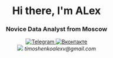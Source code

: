 <div id="header" align="center">
	<h1>Hi there, I'm ALex</h1>
	<h3>Novice Data Analyst from Moscow</h3>
  
 <div id="socials" align="center">
	<a href="https://t.me/timoshenkoalex">
		<img src="https://img.shields.io/badge/Telegram-2CA5E0?style=for-the-badge&logo=telegram&logoColor=white" alt="Telegram"/>
	</a>
	<a href="https://vk.com/timoshenkoalexv">
		<img src="https://img.shields.io/badge/вконтакте-%232E87FB.svg?&style=for-the-badge&logo=vk&logoColor=white" alt="Вконтакте"/>
	</a>
</div>
<a>
	<img src="https://img.shields.io/badge/Gmail-D14836?style=for-the-badge&logo=gmail&logoColor=white"/>
	<i> timoshenkoalexv@gmail.com </i>
</a>
